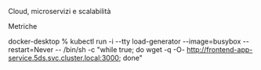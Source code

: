 Cloud, microservizi e scalabilità 

Metriche

docker-desktop % kubectl run -i --tty load-generator --image=busybox --restart=Never -- /bin/sh -c "while true; do wget -q -O- http://frontend-app-service.5ds.svc.cluster.local:3000; done"
